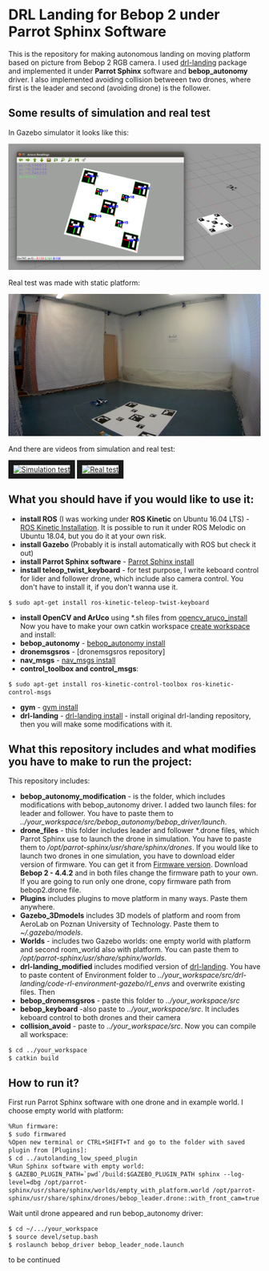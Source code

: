 # DRL Landing for Bebop 2 under Parrot Sphinx Software
This is the repository for making autonomous landing on moving platform based on picture from Bebop 2 RGB camera. I used [drl-landing] package and implemented it under **Parrot Sphinx** software and **bebop_autonomy** driver. I also implemented avoiding collision betweeen two drones, where first is the leader and second (avoiding drone) is the follower.

## Some results of simulation and real test
In Gazebo simulator it looks like this:

![Simulation test](https://github.com/m-milena/bebop2_drl_landing/blob/master/Images/aruco_detection.png)

Real test was made with static platform:

![Real test](https://github.com/m-milena/bebop2_drl_landing/blob/master/Images/real_test.png)

And there are videos from simulation and real test:

<a href="https://youtu.be/e1Hn_gFjMF0
" target="_blank"><img src="http://img.youtube.com/vi/e1Hn_gFjMF0/0.jpg" 
alt="Simulation test" width="240" height="180" border="10" /></a>
<a href="https://youtu.be/Tf4SAZeZxFg
" target="_blank"><img src="http://img.youtube.com/vi/Tf4SAZeZxFg/0.jpg" 
alt="Real test" width="240" height="180" border="10" /></a>

## What you should have if you would like to use it:
- **install ROS** (I was working under **ROS Kinetic** on Ubuntu 16.04 LTS) - [ROS Kinetic Installation]. It is possible to run it under ROS Melodic on Ubuntu 18.04, but you do it at your own risk.
- **install Gazebo** (Probably it is install automatically with ROS but check it out)
- **install Parrot Sphinx software** - [Parrot Sphinx install]
- **install teleop_twist_keyboard** - for test purpose, I write keboard control for lider and follower drone, which include also camera control. You don't have to install it, if you don't wanna use it. 

```console
$ sudo apt-get install ros-kinetic-teleop-twist-keyboard
```

- **install OpenCV and ArUco** using *.sh files from [opencv_aruco_install]
Now you have to make your own catkin workspace [create workspace] and install:
- **bebop_autonomy** - [bebop_autonomy install]
- **dronemsgsros** - [dronemsgsros repository]
- **nav_msgs** - [nav_msgs install]
- **control_toolbox and control_msgs**:
```console
$ sudo apt-get install ros-kinetic-control-toolbox ros-kinetic-control-msgs
```

- **gym** - [gym install]
- **drl-landing** - [drl-landing install] - install original drl-landing repository, then you will make some modifications with it.

## What this repository includes and what modifies you have to make to run the project:
This repository includes:
- **bebop_autonomy_modification** - is the folder, which includes modifications with bebop_autonomy driver. I added two launch files: for leader and follower. You have to paste them to *../your_workspace/src/bebop_autonomy/bebop_driver/launch*.
- **drone_files** - this folder includes leader and follower *.drone files, which Parrot Sphinx use to launch the drone in simulation. You have to paste them to */opt/parrot-sphinx/usr/share/sphinx/drones*. If you would like to launch two drones in one simulation, you have to download elder version of firmware. You can get it from [Firmware version]. Download **Bebop 2 - 4.4.2** and in both files change the firmware path to your own. If you are going to run only one drone, copy firmware path from bebop2.drone file.
- **Plugins** includes plugins to move platform in many ways. Paste them anywhere.
- **Gazebo_3Dmodels** includes 3D models of platform and room from AeroLab on Poznan University of Technology. Paste them to *~/.gazebo/models*.
- **Worlds** - includes two Gazebo worlds: one empty world with platform and second room_world also with platform. You can paste them to */opt/parrot-sphinx/usr/share/sphinx/worlds*.
- **drl-landing_modified** includes modified version of [drl-landing]. You have to paste content of Environment folder to *../your_workspace/src/drl-landing/code-rl-environment-gazebo/rl_envs* and overwrite existing files. Then 
- **bebop_dronemsgsros** - paste this folder to *../your_workspace/src*
- **bebop_keyboard** -also paste to *../your_workspace/src*. It includes keboard control to both drones and their camera
- **collision_avoid** - paste to *../your_workspace/src*.
Now you can compile all workspace:
```console
$ cd ../your_workspace
$ catkin build
```

## How to run it?
First run Parrot Sphinx software with one drone and in example world. I choose empty world with platform:
```console
%Run firmware:
$ sudo firmwared
%Open new terminal or CTRL+SHIFT+T and go to the folder with saved plugin from [Plugins]:
$ cd ../autolanding_low_speed_plugin
%Run Sphinx software with empty world:
$ GAZEBO_PLUGIN_PATH=`pwd`/build:$GAZEBO_PLUGIN_PATH sphinx --log-level=dbg /opt/parrot-sphinx/usr/share/sphinx/worlds/empty_with_platform.world /opt/parrot-sphinx/usr/share/sphinx/drones/bebop_leader.drone::with_front_cam=true
```

Wait until drone appeared and run bebop_autonomy driver:

```console
$ cd ~/.../your_workspace
$ source devel/setup.bash
$ roslaunch bebop_driver bebop_leader_node.launch
```

to be continued


[drl-landing]:<https://github.com/alejodosr/drl-landing>
[ROS Kinetic Installation]:<http://wiki.ros.org/kinetic/Installation>
[Parrot Sphinx install]:<https://developer.parrot.com/docs/sphinx/installation.html>
[opencv_aruco_install]:<https://github.com/m-milena/bebop2_drl_landing/tree/master/opencv_aruco_install>
[Plugins]:<https://github.com/m-milena/bebop2_drl_landing/tree/master/Plugins>
[create workspace]:<http://wiki.ros.org/catkin/Tutorials/create_a_workspace>
[bebop_autonomy install]:<https://bebop-autonomy.readthedocs.io/en/latest/installation.html>
[dronemsgsros install]:<https://github.com/Ahrovan/dronemsgsros>
[nav_msgs install]:<http://wiki.ros.org/nav_msgs>
[gym install]:<https://github.com/openai/gym>
[Firmware version]:<http://plf.parrot.com/sphinx/firmwares/index.html>
[drl-landing install]:<https://github.com/alejodosr/drl-landing>
